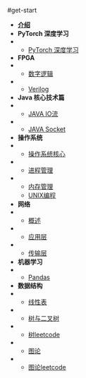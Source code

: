 #get-start

* [**介绍**](/README.md)
* **PyTorch 深度学习**
* - [PyTorch 深度学习](/pytorch/pytorch.md)
* **FPGA**
* - [数字逻辑](/fpga/verilog/shudian.md)
* - [Verilog](/fpga/verilog.md)
* **Java 核心技术篇**
* - [JAVA IO流](java/javaIO.md)
* - [JAVA Socket](java/javaSOCKET.md)
* **操作系统**
* - [操作系统核心](os/os.md)
* - [进程管理](os/process.md)
* - [内存管理](os/memory.md)
  - [UNIX编程](os/unix.md)
* **网络**
* - [概述](net/net.md)
* - [应用层](net/app.md)
* - [传输层](net/tcp.md)
* **机器学习**
* - [Pandas](ML/Pandas.md)
* **数据结构**
* - [线性表](dataStructure/linear.md)
* - [树与二叉树](dataStructure/tree.md)
* - [树leetcode](dataStructure/Tree1.md)
* - [图论](dataStructure/map.md)
* - [图论leetcode](dataStructure/map1.md)

